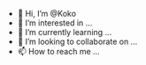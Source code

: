- 👋 Hi, I’m @Koko
- 👀 I’m interested in ...
- 🌱 I’m currently learning ...
- 💞️ I’m looking to collaborate on ...
- 📫 How to reach me ...

<!---
kboko/kboko is a ✨ special ✨ repository because its `README.md` (this file) appears on your GitHub profile.
You can click the Preview link to take a look at your changes.
--->
